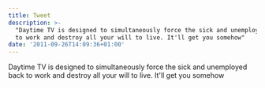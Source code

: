 ```yaml
---
title: Tweet
description: >-
  "Daytime TV is designed to simultaneously force the sick and unemployed back
  to work and destroy all your will to live. It'll get you somehow"
date: '2011-09-26T14:09:36+01:00'
---
```

Daytime TV is designed to simultaneously force the sick and unemployed back to work and destroy all your will to live. It'll get you somehow
